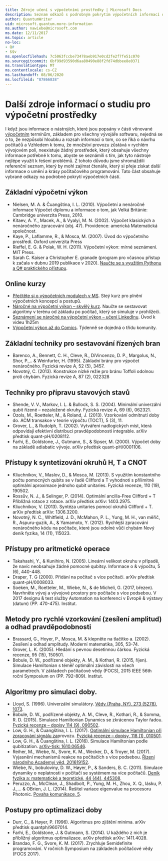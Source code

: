 ```yaml
---
title: Zdroje učení s výpočetními prostředky | Microsoft Docs
description: Seznam odkazů s podrobným pokrytím výpočetních informací o výpočetním prostředí, pokud chcete získat další informace o počítačových programováních.
author: QuantumWriter
uid: microsoft.quantum.more-information
ms.author: nawiebe@microsoft.com
ms.date: 12/11/2017
ms.topic: article
no-loc:
- Q#
- $$v
ms.openlocfilehash: 7c5063fccbe73478aeb917e0cd2fe2f7fe51c070
ms.sourcegitcommit: 6bf99d93590d6aa80490e88f2fd74dbbee8e0371
ms.translationtype: MT
ms.contentlocale: cs-CZ
ms.lasthandoff: 08/06/2020
ms.locfileid: "87866838"
---
```

# <a name="more-quantum-computing-learning-resources"></a>Další zdroje informací o studiu pro výpočetní prostředky

I když jsou informace o nástrojích, které jsou popsány v části věnované [výpočetním](xref:microsoft.quantum.concepts.intro) termínům, základem pro všechny vývojáře softwaru, nejedná se o to, že nezpůsobí hloubku a rozsah informací o tom, co se říká o návrhu počítačů a  Vzhledem k tomu, že množství provozu zůstává v rychlém vývojovém poli, neexistuje žádný prostředek, který obsahuje všechny informace potřebné k tomu, abyste se seznámili s tím, jak tyto nástroje nejlépe využít k řešení problémů.  Z tohoto důvodu jsme shromáždili referenční seznam, který by mohl zajímat čtenáře, který si přeje získat další informace o umění a krásy počítačového programování.
Tato část obsahuje vybrané odkazy na podrobné pokrytí výpočetních částí.

## <a name="basic-quantum-computing"></a>Základní výpočetní výkon ##

+ Nielsen, M. A. & Čuangština, I. L. (2010). Výpočetní a nenáročné informace Výpočet diplomu a informace o tom, jak Velká Británie: Cambridge univerzita Press, 2010.
+ Kitaev, A. Y., Macek, A., & Vyalyi, M. N. (2002). Výpočet klasických a nenáročného zpracování (obj. 47). Providence: americká Matematická společnost.
+ Kaye, P., Laflamme, R., & Mosca, M. (2007). Úvod do výpočetního prostředí. Oxford univerzita Press
+ Rieffel, E. G. & Polak, W. H. (2011). Výpočetní výkon: mírné seznámení. MIT Press.
+ Sarah C. Kaiser a Christopher E. granade (program pro včasnou přístup k začala v dubnu 2019 publikace v 2020). [Naučte se s využitím Pythonu a Q# praktického přístupu](https://www.manning.com/books/learn-quantum-computing-with-python-and-q-sharp).

## <a name="online-courses"></a>Online kurzy ##

+ [Přečtěte si o výpočetních modulech v MS](https://docs.microsoft.com/users/buildcollections2020-6557/collections/1o2iogrmn8x4r). Steý kurz pro plnění výpočetních koncepcí a postupů. 
+ [Náročné na výpočetní výkon – skvělý kurz](https://brilliant.org/courses/quantum-computing/). Naučte se sestavovat algoritmy v terénu od základu po počítač, který se simuluje v prohlížeči.
+ [Seznámení se náročné na výpočetní výkon – učení LinkedInu](https://www.linkedin.com/learning/introduction-to-quantum-computing). Úvod k videu 1h25m 
+ [Výpočetní výkon až do Comics](https://hackaday.io/project/168554-introduction-to-quantum-computing). Týdenně se dojedná o třídu komunity. 

## <a name="elementary-techniques-for-building-controlled-gates"></a>Základní techniky pro sestavování řízených bran ##

+ Barenco, A., Bennett, C. H., Cleve, R., DiVincenzo, D. P., Margolus, N., Shor, P.,.. & Weinfurter, H. (1995). Základní brány pro výpočet nenáročného. Fyzická revize A, 52 (5), 3457.
+ Novotný, C. (2013). Konstrukce nízké režie pro bránu Toffoli odolnou proti chybám. Fyzická revize A, 87 (2), 022328

## <a name="techniques-for-preparing-quantum-states"></a>Techniky pro přípravu stavových stavů ##

+ Shende, V. V., Markov, I. L. & Bullock, S. S. (2004). Minimální univerzální qubit řízené – nezaložené okruhy. Fyzická revize A, 69 (6), 062321.
+ Ozols, M., Roetteler, M., & Roland, J. (2013). Vzorkování odmítnutí doby do. ACM transakce v teorie výpočtu (TOCT), 5 (3), 11.
+ Grover, L., & Rudolph, T. (2002). Vytváření nadlogických míst, která odpovídají efektivní distribuci pravděpodobností integrable. arXiv předtisk quant-pH/0208112.
+ Farhi, E., Goldstone, J., Gutmann, S., & Sipser, M. (2000). Výpočet doby na základě adiabatic vývoje. arXiv předtisk quant-pH/0001106.

## <a name="approaches-for-synthesizing-circuits-out-of-h-t-and-cnot-gates"></a>Přístupy k syntetizování okruhů H, T a CNOT ##

+ Kliuchnikov, V., Maslov, D., & Mosca, M. (2013). S využitím konstantního počtu pomocných qubits se v řadě Clifford a T vyhodnotí s přílimitně optimální aproximace jednoho qubit unitaries. Fyzická recenze, 110 (19), 190502.
+ Rossův, N. J., & Selinger, P. (2014). Optimální ancilla-Free Clifford + T Přibližná rotace z rotace. arXiv předtisk arXiv: 1403.2975.
+ Kliuchnikov, V. (2013). Syntéza unitaries pomocí okruhů Clifford + T. arXiv předtisk arXiv: 1306.3200.
+ Novotný, N. C., Whitfield, J. D., McMahon, P. L., Yung, M. H., van měřič, R., Aspuru-guzik, A., & Yamamoto, Y. (2012). Rychlejší zpracování nenáročného kódu na počítače, které jsou odolné vůči chybám Nový deník fyzika, 14 (11), 115023.

## <a name="approaches-for-quantum-arithmetic"></a>Přístupy pro aritmetické operace ##

+ Takahashi, Y., & Kunihiro, N. (2005). Lineární velikost okruhu v případě, že navíc neobsahuje žádné pomocné qubitsy. Informace o & výpočtu, 5 (6), 440-448.
+ Draper, T. G (2000). Přidání na počítač s více počítači. arXiv předtisk quant-pH/0008033.
+ Soeken, M., Roetteler, M., Wiebe, N., & de Micheli, G. (2017, březen). Navrhněte vývoj a vývojové prostory pro počítače s více podsebou. V 2017 designu & test služby Automation na konferenci v Evropě & výstavy (datum) (PP. 470-475). Institut.

## <a name="methods-for-fast-quantum-sampling-amplitude-amplification-and-probability-estimation"></a>Metody pro rychlé vzorkování (zesílení amplitud) a odhad pravděpodobnosti ##

+ Brassard, G., Hoyer, P., Mosca, M. & klepněte na tlačítko a. (2002). Zesílení a odhad amplitudy. Moderní matematika, 305, 53-74.
+ Grover, L. K. (2005). Hledání s pevnou desetinnou čárkou. Fyzická recenze, 95 (15), 150501.
+ Bobule, D. W., podřízené objekty, A. M., & Kothari, R. (2015, říjen). Simulace Hamiltonian s téměř optimální závislostí na všech parametrech. V základech počítačové vědy (FOCS), 2015 IEEE 56th roční Symposium on (PP. 792-809). Institut.

## <a name="algorithms-for-quantum-simulation"></a>Algoritmy pro simulaci doby. ##

+ Lloyd, S. (1996). Univerzální simulátory. [Vědy (Praha, NY), 273 (5278), 1073](http://doi.org/10.1126/science.273.5278.1073).
+ Bobule, D. W., podřízené objekty, A. M., Cleve, R., Kothari, R., & Somma, R. D. (2015). Simulace Hamiltonian Dynamics se zkrácenou Taylor řadou. [Fyzická recenze – dopisy 114 (9), 090502](http://doi.org/10.1103/PhysRevLett.114.090502).
+ Low, G. H., & Čuangština, I. L. (2017). [Optimální simulace Hamiltonian při zpracování signálu za](https://arxiv.org/abs/1606.02685)provozu. [Fyzická recenze – dopisy, 118 (1), 010501](http://doi.org/10.1103/PhysRevLett.118.010501).
+ Low, G. H., & Čuangština, I. L. (2016). Simulace Hamiltonian podle qubitization. [arXiv-tisk: 1610.06546](https://arxiv.org/abs/1610.06546).
+ Reiher, M., Wiebe, N., Svore, K. M., Wecker, D., & Troyer, M. (2017). Vyjasnění mechanismů reakce na počítačích s více podsebou. [Řízení národního Academyi věd, 201619152](http://doi.org/10.1073/pnas.1619152114).
+ Wiebe, N., bobuloviny, D. W., Høyer, P., & Sanders, B. C. (2011). Simulace dynamiky o neplatnosti v počítači se systémem na více počítačů. [Deník fyzika a: matematické a teoretické, 44 (44), 445308](http://doi.org/10.1088/1751-8113/44/44/445308).
+ Peruzzo, A., McClean, J., Shadbolt, P., Yung, M. H., Zhou, X. Q., lásku, P. J.,... & OBrien, J. L. (2014). Řešitel variace eigenvalue na procesoru Photonic. [Povaha komunikace, 5](http://doi.org/10.1038/ncomms5213).

## <a name="procedures-for-quantum-optimization"></a>Postupy pro optimalizaci doby ##

+ Durr, C., & Høyer, P. (1996). Algoritmus pro zjištění minima. arXiv předtisk quantph/9607014.
+ Farhi, E., Goldstone, J. & Gutmann, S. (2014). U každého z nich je přibližný algoritmus optimalizace. arXiv předtisk arXiv: 1411.4028.
+ Brandao, F. G., Svore, K. M. (2017). Zrychluje Semidefinite programování. V ročních Symposium na základech počítačové vědy (FOCS 2017).
